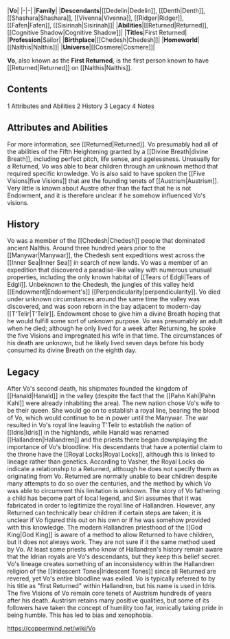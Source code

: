 |**Vo**|
|-|-|
|**Family**|
|**Descendants**|[[Dedelin\|Dedelin]], [[Denth\|Denth]], [[Shashara\|Shashara]], [[Vivenna\|Vivenna]], [[Ridger\|Ridger]], [[Fafen\|Fafen]], [[Sisirinah\|Sisirinah]]|
|**Abilities**|[[Returned\|Returned]], [[Cognitive Shadow\|Cognitive Shadow]]|
|**Titles**|First Returned|
|**Profession**|Sailor|
|**Birthplace**|[[Chedesh\|Chedesh]]|
|**Homeworld**|[[Nalthis\|Nalthis]]|
|**Universe**|[[Cosmere\|Cosmere]]|

**Vo**, also known as the **First Returned**, is the first person known to have [[Returned\|Returned]] on [[Nalthis\|Nalthis]].

## Contents

1 Attributes and Abilities
2 History
3 Legacy
4 Notes


## Attributes and Abilities
For more information, see [[Returned\|Returned]].
Vo presumably had all of the abilities of the Fifth Heightening granted by a [[Divine Breath\|divine Breath]], including perfect pitch, life sense, and agelessness. Unusually for a Returned, Vo was able to bear children through an unknown method that required specific knowledge.
Vo is also said to have spoken the [[Five Visions\|five Visions]] that are the founding tenets of [[Austrism\|Austrism]]. Very little is known about Austre other than the fact that he is not Endowment, and it is therefore unclear if he somehow influenced Vo's visions.

## History
Vo was a member of the [[Chedesh\|Chedesh]] people that dominated ancient Nalthis. Around three hundred years prior to the [[Manywar\|Manywar]], the Chedesh sent expeditions west across the [[Inner Sea\|Inner Sea]] in search of new lands. Vo was a member of an expedition that discovered a paradise-like valley with numerous unusual properties, including the only known habitat of [[Tears of Edgli\|Tears of Edgli]]. Unbeknown to the Chedesh, the jungles of this valley held [[Endowment\|Endowment's]] [[Perpendicularity\|perpendicularity]]. Vo died under unknown circumstances around the same time the valley was discovered, and was soon reborn in the bay adjacent to modern-day [[T'Telir\|T'Telir]]. Endowment chose to give him a divine Breath hoping that he would fulfill some sort of unknown purpose.
Vo was presumably an adult when he died; although he only lived for a week after Returning, he spoke the five Visions and impregnated his wife in that time. The circumstances of his death are unknown, but he likely lived seven days before his body consumed its divine Breath on the eighth day.

## Legacy
After Vo's second death, his shipmates founded the kingdom of [[Hanald\|Hanald]] in the valley (despite the fact that the [[Pahn Kahl\|Pahn Kahl]] were already inhabiting the area). The new nation chose Vo's wife to be their queen. She would go on to establish a royal line, bearing the blood of Vo, which would continue to be in power until the Manywar. The war resulted in Vo's royal line leaving T'Telir to establish the nation of [[Idris\|Idris]] in the highlands, while Hanald was renamed [[Hallandren\|Hallandren]] and the priests there began downplaying the importance of Vo's bloodline. His descendants that have a potential claim to the throne have the [[Royal Locks\|Royal Locks]], although this is linked to lineage rather than genetics. According to Vasher, the Royal Locks do indicate a relationship to a Returned, although he does not specify them as originating from Vo.
Returned are normally unable to bear children despite many attempts to do so over the centuries, and the method by which Vo was able to circumvent this limitation is unknown. The story of Vo fathering a child has become part of local legend, and Siri assumes that it was fabricated in order to legitimize the royal line of Hallandren. However, any Returned can technically bear children if certain steps are taken; it is unclear if Vo figured this out on his own or if he was somehow provided with this knowledge. The modern Hallandren priesthood of the [[God King\|God King]] is aware of a method to allow Returned to have children, but it does not always work. They are not sure if it the same method used by Vo.
At least some priests who know of Hallandren's history remain aware that the Idrian royals are Vo's descendants, but they keep this belief secret. Vo's lineage creates something of an inconsistency within the Hallandren religion of the [[Iridescent Tones\|Iridescent Tones]] since all Returned are revered, yet Vo's entire bloodline was exiled. Vo is typically referred to by his title as "first Returned" within Hallandren, but his name is used in Idris.
The five Visions of Vo remain core tenets of Austrism hundreds of years after his death. Austrism retains many positive qualities, but some of its followers have taken the concept of humility too far, ironically taking pride in being humble. This has led to bias and xenophobia.



https://coppermind.net/wiki/Vo